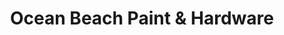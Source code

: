 ---
title: "Ocean Beach Paint & Hardware"
url: /san-diego/ocean-beach-paint-und-hardware/
shop: Eisenwaren
---